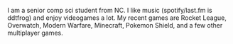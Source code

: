 I am a senior comp sci student from NC. I like music (spotify/last.fm is ddtfrog) and enjoy videogames a lot. My recent games are Rocket League, Overwatch, Modern Warfare, Minecraft, Pokemon Shield, and a few other multiplayer games.

